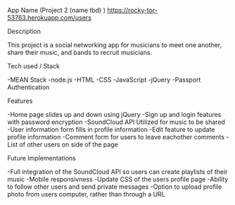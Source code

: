 App Name (Project 2 (name tbd) )
https://rocky-tor-53763.herokuapp.com/users

Description

This project is a social networking app for musicians to meet one another, share their music, and bands to recruit musicians.

Tech used / Stack

-MEAN Stack
-node.js
-HTML
-CSS
-JavaScript
-jQuery
-Passport Authentication

Features

-Home page slides up and down using jQuery
-Sign up and login features with password encryption
-SoundCloud API Utilized for music to be shared
-User information form fills in profile information
-Edit feature to update profile information
-Comment form for users to leave eachother comments
-List of other users on side of the page

Future Implementations

-Full integration of the SoundCloud API so users can create playlists of their music 
-Mobile responsivness
-Update CSS of the users profile page
-Ability to follow other users and send private messages
-Option to upload profile photo from users computer, rather than through a URL
